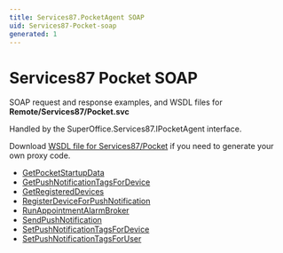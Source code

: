 ```yaml
---
title: Services87.PocketAgent SOAP
uid: Services87-Pocket-soap
generated: 1
---
```


# Services87 Pocket SOAP

SOAP request and response examples, and WSDL files for **Remote/Services87/Pocket.svc**

Handled by the <see cref="T:SuperOffice.Services87.IPocketAgent">SuperOffice.Services87.IPocketAgent</see> interface.

Download [WSDL file for Services87/Pocket](../Services87-Pocket.md) if you need to generate your own proxy code.

* [GetPocketStartupData](GetPocketStartupData.md)
* [GetPushNotificationTagsForDevice](GetPushNotificationTagsForDevice.md)
* [GetRegisteredDevices](GetRegisteredDevices.md)
* [RegisterDeviceForPushNotification](RegisterDeviceForPushNotification.md)
* [RunAppointmentAlarmBroker](RunAppointmentAlarmBroker.md)
* [SendPushNotification](SendPushNotification.md)
* [SetPushNotificationTagsForDevice](SetPushNotificationTagsForDevice.md)
* [SetPushNotificationTagsForUser](SetPushNotificationTagsForUser.md)
